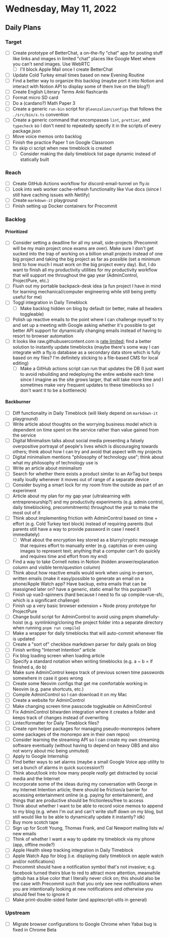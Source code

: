 # Wednesday, May 11, 2022

## Daily Plans

### Target

- [ ] Create prototype of BetterChat, a on-the-fly "chat" app for posting stuff like links and images in limited "chat" places like Google Meet where you can't send images. Use WebRTC
  - [ ] I'll block Apple Mail once I create BetterChat
- [ ] Update Cold Turkey email times based on new Evening Routine
- [ ] Find a better way to organize this backlog (maybe port it into Notion and interact with Notion API to display some of them live on the blog?)
- [ ] Create English Literary Terms Anki flashcards
- [ ] Format micro SD card
- [ ] Do a (cardano?) Math Paper 3
- [ ] Create a generic `run-bin` script for `@leonzalion/configs` that follows the `./src/bin/x.ts` convention
- [ ] Create a generic command that encompasses `lint`, `prettier`, and `typecheck` so I don't need to repeatedly specify it in the scripts of every package.json
- [ ] Move voice memos onto backlog
- [ ] Finish the practice Paper 1 on Google Classroom
- [ ] fix skip ci script when new timeblock is created
  - [ ] Consider making the daily timeblock list page dynamic instead of statically built

### Reach

- [ ] Create GitHub Actions workflow for discord-email-tunnel on fly.io
- [ ] Look into web worker cache-refresh functionality like Vue docs (since I still have caching issues with Netlify)
- [ ] Create `markdown-it` playground
- [ ] Finish setting up Docker containers for Precommit

### Backlog

#### Prioritized

- [ ] Consider setting a deadline for all my small, side-projects (Precommit will be my main project once exams are over). Make sure I don't get sucked into the trap of working on a billion small projects instead of one big project and taking the big project as far as possible (set a minimum limit to how much I must work on the big project every day). But, I do want to finish all my productivity utilities for my productivity workflow that will support me throughout the gap year (AdminControl, ProjectPure, etc.)
- [ ] Flush out my portable backpack-desk idea (a fun project I have in mind for learning mechanical/computer engineering while still being pretty useful for me)
- [ ] Toggl integration in Daily Timeblock
  - [ ] Make backlog hidden on blog by default (or better, make all headers toggleable)
- [ ] Polish up reactive emails to the point where I can challenge myself to try and set up a meeting with Google asking whether it's possible to get better API support for dynamically changing emails instead of having to resort to browser automation
- [ ] It looks like raw.githubusercontent.com is [rate limited](https://github.community/t/raw-githubusercontent-com-rate-limit/142444/6); find a better solution to instantly update timeblocks (maybe there's some way I can integrate with a fly.io database as a secondary data store which is fully based on my files? I'm definitely sticking to a file-based CMS for local editing)
  - [ ] Make a GitHub actions script can run that updates the DB (I just want to avoid rebuilding and redeploying the entire website each time since I imagine as the site grows larger, that will take more time and I sometimes make very frequent updates to these timeblocks so I don't want it to be a bottleneck)

#### Backburner

- [ ] Diff functionality in Daily Timeblock (will likely depend on `markdown-it` playground)
- [ ] Write article about thoughts on the worrying business model which is dependent on time spent on the service rather than value gained from the service
- [ ] Digital Minimalism talks about social media presenting a falsely overpositive portrayal of people's lives which is discouraging towards others; think about how I can try and avoid that aspect with my projects
- [ ] Digital minimalism mentions "philosophy of technology use"; think about what my philosophy of technology use is
- [ ] Write an article about minimalism
- [ ] Search for whether there exists a product similar to an AirTag but beeps really loudly whenever it moves out of range of a separate device
- [ ] Consider buying a smart lock for my room from the outside as part of an experiment
- [ ] Article about my plan for my gap year (ultralearning with entrepreneurship?) and my productivity experiments (e.g. admin control, daily timeblocking, precommitments) throughout the year to make the most out of it
- [ ] Think about implementing friction with AdminControl based on time + effort (e.g. Cold Turkey text block) instead of requiring parents (but parents still have a way to provide password in case I need it immediately)
  - [ ] What about the encryption key stored as a blurry/cryptic message that requires effort to manually enter (e.g. captchas or even using images to represent text; anything that a computer can't do quickly and requires time and effort from my end)
- [ ] Find a way to take Cornell notes in Notion (hidden answer/explanation column and visible term/question column)
- [ ] Think about how reactive emails would work when using in-person, written emails (make it easy/possible to generate an email on a phone/Apple Watch app? Have backup, extra emails that can be reassigned later on? have a generic, static email for this purpose?)
- [ ] Finish up vue3-spinners (hard because I need to fix up compile-vue-sfc, which is a significant challenge)
- [ ] Finish up a very basic browser extension + Node proxy prototype for ProjectPure
- [ ] Change build script for AdminControl to avoid using pnpm shamefully-hoist (e.g. symlinking/cloning the project folder into a separate directory when running `pnpm run compile`)
- [ ] Make a wrapper for daily timeblocks that will auto-commit whenever file is updated
- [ ] Create a "sort of" checkbox markdown parser for daily goals on blog
- [ ] Finish writing "Internet Intention" article
- [ ] Fix blog loading screen when loading article
- [ ] Specify a standard notation when writing timeblocks (e.g. a ~ b = if finished a, do b)
- [ ] Make sure AdminControl keeps track of previous screen time passwords somewhere in case it goes wrong
- [ ] Create some Neovim configs that get me comfortable working in Neovim (e.g. pane shortcuts, etc.)
- [ ] Compile AdminControl so I can download it on my Mac
- [ ] Create a website for AdminControl
- [ ] Make changing screen time passcode toggleable on AdminControl
- [ ] Fix AdminControl bitwarden integration where it creates a folder and keeps track of changes instead of overwriting
- [ ] Linter/formatter for Daily Timeblock files?
- [ ] Create npm helper packages for managing pseudo-monorepos (where some packages of the monorepo are in their own repos)
- [ ] Consider learning the streaming API so I can create my own streaming software eventually (without having to depend on heavy OBS and also not worry about mic being unmuted)
- [ ] Apply to Google Internship
- [ ] Find better ways to set alarms (maybe a small Google Voice app utility to set a bunch of alarms in quick succession?)
- [ ] Think about/look into how many people *really* get distracted by social media and the Internet
- [ ] Incorporate some of the ideas during my conversation with George in my Internet Intention article; there should be friction/a barrier for accessing entertainment online (e.g. paying for entertainment), and things that are productive should be frictionless/free to access
- [ ] Think about whether I want to be able to record voice memos to append to my blog (e.g. when I'm out and can't write stuff down on my blog, but still would like to be able to dynamically update it instantly? idk)
- [ ] Buy more scotch tape
- [ ] Sign up for Scott Young, Thomas Frank, and Cal Newport mailing lists w/ new emails
- [ ] Think of whether I want a way to update my timeblock via my phone (app, offline mode?)
- [ ] Apple Health sleep tracking integration in Daily Timeblock
- [ ] Apple Watch App for blog (i.e. displaying daily timeblock on apple watch and/or notifications)
- [ ] Precommit should have a notification symbol that's not invasive; e.g. facebook turned theirs blue to red to attract more attention, meanwhile github has a blue color that I literally never click on; this should also be the case with Precommit such that you only see new notifications when you are intentionally looking at new notifications and otherwise you should feel free to ignore it
- [ ] Make print-double-sided faster (and applescript-utils in general)

### Upstream

- [ ] Migrate browser configurations to Google Chrome when Yabai bug is fixed in Chrome Beta
